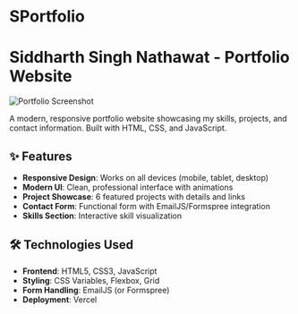 # SPortfolio
# Siddharth Singh Nathawat - Portfolio Website

![Portfolio Screenshot](./screenshot.png)

A modern, responsive portfolio website showcasing my skills, projects, and contact information. Built with HTML, CSS, and JavaScript.
## ✨ Features
- **Responsive Design**: Works on all devices (mobile, tablet, desktop)
- **Modern UI**: Clean, professional interface with animations
- **Project Showcase**: 6 featured projects with details and links
- **Contact Form**: Functional form with EmailJS/Formspree integration
- **Skills Section**: Interactive skill visualization

## 🛠 Technologies Used
- **Frontend**: HTML5, CSS3, JavaScript
- **Styling**: CSS Variables, Flexbox, Grid
- **Form Handling**: EmailJS (or Formspree)
- **Deployment**: Vercel
